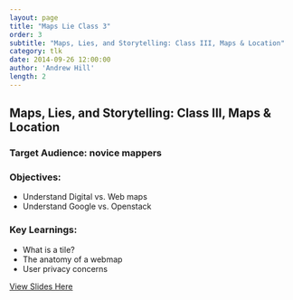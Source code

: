 ```yaml
---
layout: page
title: "Maps Lie Class 3"
order: 3
subtitle: "Maps, Lies, and Storytelling: Class III, Maps & Location"
category: tlk
date: 2014-09-26 12:00:00
author: 'Andrew Hill'
length: 2
---
```


## Maps, Lies, and Storytelling: Class III, Maps & Location

### Target Audience: novice mappers

### Objectives:

* Understand Digital vs. Web maps
* Understand Google vs. Openstack

### Key Learnings:

* What is a tile?
* The anatomy of a webmap
* User privacy concerns

[View Slides Here](https://speakerdeck.com/andrewxhill/maps-lies-and-storytelling-p04-and-p05-maps-and-location)
